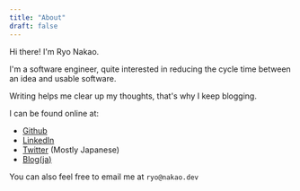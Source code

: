 ```yaml
---
title: "About"
draft: false
---
```


Hi there! I'm Ryo Nakao.  

I'm a software engineer, quite interested in reducing the cycle time between an idea and usable software.  

Writing helps me clear up my thoughts, that's why I keep blogging.

I can be found online at:

- [Github](https://github.com/nakabonne)
- [LinkedIn](https://www.linkedin.com/in/nakabonne)
- [Twitter](https://twitter.com/nakabonne) (Mostly Japanese)
- [Blog(ja)](https://ja.nakabonne.dev)

You can also feel free to email me at `ryo@nakao.dev`
